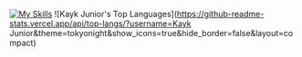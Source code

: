 
[![My Skills](https://skillicons.dev/icons?i=js,java,html,css,figma)](https://skillicons.dev)
![Kayk Junior's Top Languages](https://github-readme-stats.vercel.app/api/top-langs/?username=Kayk Junior&theme=tokyonight&show_icons=true&hide_border=false&layout=compact)
